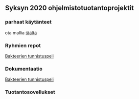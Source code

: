 ## Syksyn 2020 ohjelmistotuotantoprojektit

### parhaat käytänteet

ota mallia [täältä](https://github.com/ohtu-ohjaajat/OhTuHistory/blob/master/reference.md)

### Ryhmien repot
[Bakteerien tunnistuspeli](https://github.com/Ohtu-bakteerien-tunnistuspeli/Bakteerien-tunnistuspeli)


### Dokumentaatio
[Bakteerien tunnistuspeli](https://github.com/Ohtu-bakteerien-tunnistuspeli/Bakteerien-tunnistuspeli/blob/master/README.md)

### Tuotantosovellukset
